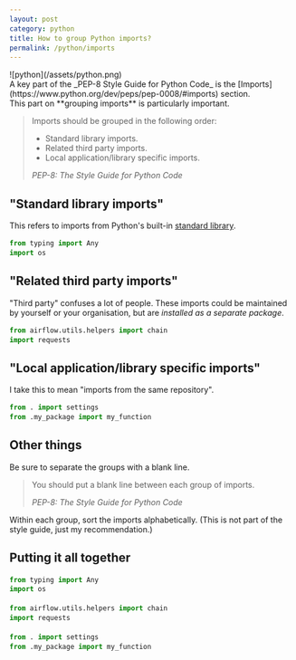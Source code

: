 ```yaml
---
layout: post
category: python
title: How to group Python imports?
permalink: /python/imports
---
```

<div class="wide-logos" markdown="1">
![python](/assets/python.png)
</div>

<div id="intro" markdown="1">
A key part of the _PEP-8 Style Guide for Python Code_
is the [Imports](https://www.python.org/dev/peps/pep-0008/#imports) section.
</div>
This part on **grouping imports** is particularly important.

> Imports should be grouped in the following order:
>
> - Standard library imports.
> - Related third party imports.
> - Local application/library specific imports.
>
> <cite>PEP-8: The Style Guide for Python Code</cite>

## "Standard library imports"

This refers to imports from Python's built-in [standard library](https://docs.python.org/3/library/index.html).

```python
from typing import Any
import os
```

## "Related third party imports"

"Third party"
confuses a lot of people. These imports could be maintained by yourself or
your organisation, but are _installed as a
separate package_.

```python
from airflow.utils.helpers import chain
import requests
```

## "Local application/library specific imports"

I take this to mean "imports from the same repository".

```python
from . import settings
from .my_package import my_function
```

## Other things

Be sure to separate the groups with a blank line. 

> You should put a blank line between each group of imports.
>
> <cite>PEP-8: The Style Guide for Python Code</cite>

Within each group, sort the imports alphabetically. (This is not part of the
style guide, just my recommendation.)

## Putting it all together

```python
from typing import Any
import os

from airflow.utils.helpers import chain
import requests

from . import settings
from .my_package import my_function
```
